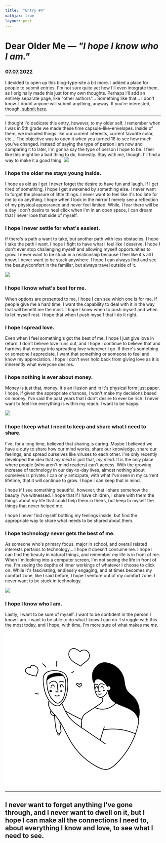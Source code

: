 ```yaml
---
title:  "Entry #4"
mathjax: true
layout: post
---
```

# Dear Older Me — <i>"I hope I know who I am."</i>

### 07.07.2022

I decided to open up this blog-type-site a bit more. I added a place for people to submit entries. I'm not sure quite yet how I'll even integrate them, as I originally made this just for my own thoughts. Perhaps I'll add an entirely separate page, like "other authors"... Something like that... I don't know. I doubt anyone will submit anything, anyway. If you're interested, though, [submit here](../submit.html).
<hr>
I thought I'd dedicate this entry, however, to my older self. I remember when I was in 5th grade we made these time capsule-like-envelopes. Inside of them, we included things like our current interests, current favorite color, etc... The objective was to open it when you turned 18 to see how much you've changed. Instead of saying the type of person I am now and comparing it to later, I'm gonna say the type of person I hope to be. I feel like this might be a bad thing to do, honestly. Stay with me, though. I'll find a way to make it a good thing.

<img src="https://www.sbarragannoguera.com/wp-content/uploads/2021/10/AR-future-self-hero-1080x570.png">

### I hope the older me stays young inside.

I hope as old as I get I never forget the desire to have fun and laugh. If I get tired of something, I hope I get awakened by something else. I never want to forget the pleasure of little things. I never want to feel like it's too late for me to do anything. I hope when I look in the mirror I merely see a reflection of my physical appearance and never feel limited. While, I fear there will be a day I don't desire to heel click when I'm in an open space, I can dream that I never lose that side of myself.

### I hope I never settle for what's easiest.

If there's a path a want to take, but another path with less obstacles, I hope I take the path I want. I hope I fight to have what I feel like I deserve. I hope I don't ever stop challenging myself and allowing myself opportunities to grow. I never want to be stuck in a relationship because I feel like it's all I know. I never want to be stuck anywhere. I hope I can always find and see the beauty/comfort in the familiar, but always travel outside of it.

<img src="https://cdni.iconscout.com/illustration/premium/thumb/businessmen-leaving-comfort-zone-5508698-4587061.png">

### I hope I know what's best for me.

When options are presented to me, I hope I can see which one is for me. If people give me a hard time, I want the capability to deal with it in the way that will benefit me the most. I hope I know when to push myself and when to let myself rest. I hope that when I push myself that I do it right.

### I hope I spread love.

Even when I feel something's got the best of me, I hope I just give love in return. I don't believe love runs out, and I hope I continue to believe that and harness that energy into spreading love wherever I go. If there's something or someone I appreciate, I want that something or someone to feel and know my appreciation. I hope I don't ever hold back from giving love as it is inherently what everyone desires.

### I hope nothing is ever about money.

Money is just that, money. It's an illusion and in it's physical form just paper. I hope, if given the appropriate chances, I won't make my decisions based on money. I've said the past years that I don't desire to ever be rich. I never want to feel like everything is within my reach. I want to be happy. 

<img src="https://www.christart.com/images/clipart/2326/unhappy.png">

### I hope I keep what I need to keep and share what I need to share.

I've, for a long time, believed that sharing is caring. Maybe I believed we have a duty to share how our mind works, share our knowledge, share our feelings, and spread ourselves like viruses to each other. I've only recently developed the idea that *my mind* is just that, *my mind*. It is the only place where people (who aren't mind readers) can't access. With the growing increase of technology in our day-to-day lives, almost nothing about ourselves is private. I can only anticipate, with what I've seen in my current lifetime, that it will continue to grow. I hope I can keep that in mind.

I hope if I see something beautiful, however, that I share somehow the beauty I've witnessed. I hope that if I have children, I share with them the things about my life that could help them in theirs, but keep to myself the things that never helped me.

I hope I never find myself bottling my feelings inside, but find the appropriate way to share what needs to be shared about them.

### I hope technology never gets the best of me.

As someone who's primary focus, major in school, and overall related interests pertains to technology... I hope it doesn't consume me. I hope I can find the beauty in natural things, and remember my life is in front of me. When I'm looking into a computer screen, I'm not seeing the life in front of me, I'm seeing the depths of inner workings of whatever I choose to click on. While it's fascinating, endlessly engaging, and at times becomes my comfort zone, like I said before, I hope I venture out of my comfort zone. I never want to be stuck in technology.

<img src="https://i.makeagif.com/media/4-27-2016/o6gPJL.gif">

### I hope I know who I am.

Lastly, I want to be sure of myself. I want to be confident in the person I know I am. I want to be able to do what I know I can do. I struggle with this the most today, and I hope, with time, I'm more sure of what makes me <i>me</i>. 

<img src="icons/secure-in-yourself.png">

<hr>

## <b>I never want to forget anything I've gone through, and I never want to dwell on it, but I hope I can make all the connections I need to, about everything I know and love, to see what I need to see.</b>